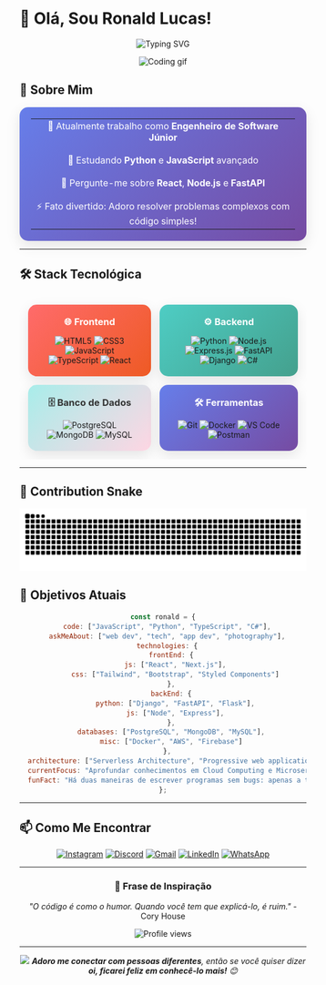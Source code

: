 # 👋 Olá, Sou Ronald Lucas!

<div align="center">
  
![Typing SVG](https://readme-typing-svg.herokuapp.com/?color=00bfbf&size=35&center=true&vCenter=true&width=1000&lines=Bem-vindo+ao+meu+perfil!+👋;Engenheiro+de+Software+Júnior+👨🏽‍💻;Apaixonado+por+tecnologia+e+código!+🚀;Sempre+aprendendo+algo+novo!+📚)

</div>

<div align="center">
  <img height="200" src="https://media.giphy.com/media/qgQUggAC3Pfv687qPC/giphy.gif" alt="Coding gif"/>
</div>

## 🚀 Sobre Mim

<div align="center">

<table style="border: none; background: linear-gradient(135deg, #667eea 0%, #764ba2 100%); border-radius: 15px; padding: 20px; box-shadow: 0 8px 25px rgba(0,0,0,0.1);">
  <tr>
    <td style="border: none; text-align: center; color: white; font-size: 16px;">
      🔭 Atualmente trabalho como <strong>Engenheiro de Software Júnior</strong><br><br>
      🌱 Estudando <strong>Python</strong> e <strong>JavaScript</strong> avançado<br><br>
      💬 Pergunte-me sobre <strong>React</strong>, <strong>Node.js</strong> e <strong>FastAPI</strong><br><br>
      ⚡ Fato divertido: Adoro resolver problemas complexos com código simples!
    </td>
  </tr>
</table>

</div>

---

## 🛠️ Stack Tecnológica

<div align="center">

<table style="width: 100%; border-collapse: separate; border-spacing: 15px;">
  <tr>
    <td align="center" style="background: linear-gradient(135deg, #ff6b6b 0%, #ee5a24 100%); border-radius: 15px; padding: 20px; box-shadow: 0 8px 25px rgba(0,0,0,0.1);">
      <h3 style="color: white; margin: 0 0 15px 0;">🌐 Frontend</h3>
      <div>
        <img alt="HTML5" src="https://img.shields.io/badge/HTML5-E34F26?style=for-the-badge&logo=html5&logoColor=white"/>
        <img alt="CSS3" src="https://img.shields.io/badge/CSS3-1572B6?style=for-the-badge&logo=css3&logoColor=white"/>
        <img alt="JavaScript" src="https://img.shields.io/badge/JavaScript-F7DF1E?style=for-the-badge&logo=javascript&logoColor=black"/>
        <img alt="TypeScript" src="https://img.shields.io/badge/TypeScript-007ACC?style=for-the-badge&logo=typescript&logoColor=white"/>
        <img alt="React" src="https://img.shields.io/badge/React-20232A?style=for-the-badge&logo=react&logoColor=61DAFB"/>
      </div>
    </td>
    <td align="center" style="background: linear-gradient(135deg, #4ecdc4 0%, #44a08d 100%); border-radius: 15px; padding: 20px; box-shadow: 0 8px 25px rgba(0,0,0,0.1);">
      <h3 style="color: white; margin: 0 0 15px 0;">⚙️ Backend</h3>
      <div>
        <img alt="Python" src="https://img.shields.io/badge/Python-3776AB?style=for-the-badge&logo=python&logoColor=white"/>
        <img alt="Node.js" src="https://img.shields.io/badge/Node.js-43853D?style=for-the-badge&logo=node.js&logoColor=white"/>
        <img alt="Express.js" src="https://img.shields.io/badge/Express.js-404D59?style=for-the-badge"/>
        <img alt="FastAPI" src="https://img.shields.io/badge/FastAPI-005571?style=for-the-badge&logo=fastapi"/>
        <img alt="Django" src="https://img.shields.io/badge/Django-092E20?style=for-the-badge&logo=django&logoColor=white"/>
        <img alt="C#" src="https://img.shields.io/badge/C%23-239120?style=for-the-badge&logo=c-sharp&logoColor=white"/>
      </div>
    </td>
  </tr>
  <tr>
    <td align="center" style="background: linear-gradient(135deg, #a8edea 0%, #fed6e3 100%); border-radius: 15px; padding: 20px; box-shadow: 0 8px 25px rgba(0,0,0,0.1);">
      <h3 style="color: #333; margin: 0 0 15px 0;">🗄️ Banco de Dados</h3>
      <div>
        <img alt="PostgreSQL" src="https://img.shields.io/badge/PostgreSQL-316192?style=for-the-badge&logo=postgresql&logoColor=white"/>
        <img alt="MongoDB" src="https://img.shields.io/badge/MongoDB-4EA94B?style=for-the-badge&logo=mongodb&logoColor=white"/>
        <img alt="MySQL" src="https://img.shields.io/badge/MySQL-00000F?style=for-the-badge&logo=mysql&logoColor=white"/>
      </div>
    </td>
    <td align="center" style="background: linear-gradient(135deg, #667eea 0%, #764ba2 100%); border-radius: 15px; padding: 20px; box-shadow: 0 8px 25px rgba(0,0,0,0.1);">
      <h3 style="color: white; margin: 0 0 15px 0;">🛠️ Ferramentas</h3>
      <div>
        <img alt="Git" src="https://img.shields.io/badge/Git-F05032?style=for-the-badge&logo=git&logoColor=white"/>
        <img alt="Docker" src="https://img.shields.io/badge/Docker-2496ED?style=for-the-badge&logo=docker&logoColor=white"/>
        <img alt="VS Code" src="https://img.shields.io/badge/VS_Code-007ACC?style=for-the-badge&logo=visual-studio-code&logoColor=white"/>
        <img alt="Postman" src="https://img.shields.io/badge/Postman-FF6C37?style=for-the-badge&logo=postman&logoColor=white"/>
      </div>
    </td>
  </tr>
</table>

</div>

---

## 🐍 Contribution Snake

<picture align="center">
  <source media="(prefers-color-scheme: dark)" srcset="https://raw.githubusercontent.com/fabiuladorafael/fabiuladorafael/output/github-contribution-grid-snake-dark.svg">
  <source media="(prefers-color-scheme: light)" srcset="https://raw.githubusercontent.com/fabiuladorafael/fabiuladorafael/output/github-contribution-grid-snake-dark.svg">
  <img align="center" alt="github contribution grid snake animation" src="https://raw.githubusercontent.com/fabiuladorafael/fabiuladorafael/output/github-contribution-grid-snake.svg">
</picture>


## 🎯 Objetivos Atuais

<div align="center">

```javascript
const ronald = {
  code: ["JavaScript", "Python", "TypeScript", "C#"],
  askMeAbout: ["web dev", "tech", "app dev", "photography"],
  technologies: {
    frontEnd: {
      js: ["React", "Next.js"],
      css: ["Tailwind", "Bootstrap", "Styled Components"]
    },
    backEnd: {
      python: ["Django", "FastAPI", "Flask"],
      js: ["Node", "Express"],
    },
    databases: ["PostgreSQL", "MongoDB", "MySQL"],
    misc: ["Docker", "AWS", "Firebase"]
  },
  architecture: ["Serverless Architecture", "Progressive web applications", "Single page applications"],
  currentFocus: "Aprofundar conhecimentos em Cloud Computing e Microserviços",
  funFact: "Há duas maneiras de escrever programas sem bugs: apenas a terceira funciona"
};
```

</div>

---

## 📫 Como Me Encontrar

<div align="center">

[![Instagram](https://img.shields.io/badge/-Instagram-%23E4405F?style=for-the-badge&logo=instagram&logoColor=white)](https://instagram.com/_r.lucz_)
[![Discord](https://img.shields.io/badge/Discord-7289DA?style=for-the-badge&logo=discord&logoColor=white)](https://discord.gg/wagxzStdcR)
[![Gmail](https://img.shields.io/badge/-Gmail-%23333?style=for-the-badge&logo=gmail&logoColor=white)](mailto:lucasronald533@gmail.com)
[![LinkedIn](https://img.shields.io/badge/-LinkedIn-%230077B5?style=for-the-badge&logo=linkedin&logoColor=white)](https://www.linkedin.com/in/ronald-lucas-16624a205/)
[![WhatsApp](https://img.shields.io/badge/WhatsApp-25D366?style=for-the-badge&logo=whatsapp&logoColor=white)](https://wa.me/5541987828512)

</div>

---

<div align="center">
  
### 💭 Frase de Inspiração

*"O código é como o humor. Quando você tem que explicá-lo, é ruim."* - Cory House

</div>

<div align="center">
  
![Profile views](https://komarev.com/ghpvc/?username=ronaldlucas&color=brightgreen&style=for-the-badge)

</div>

---

<div align="center">
  <img src="https://media.giphy.com/media/LnQjpWaON8nhr21vNW/giphy.gif" width="60"> <em><b>Adoro me conectar com pessoas diferentes</b>, então se você quiser dizer <b>oi, ficarei feliz em conhecê-lo mais!</b> 😊</em>
</div>
